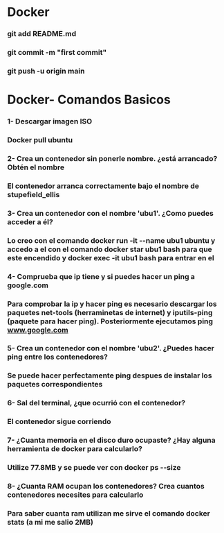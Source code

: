 # Docker
### git add README.md
### git commit -m "first commit"
### git push -u origin main

# Docker- Comandos Basicos
### 1- Descargar imagen ISO
### Docker pull ubuntu
### 2- Crea un contenedor sin ponerle nombre. ¿está arrancado? Obtén el nombre
### El contenedor arranca correctamente bajo el nombre de stupefield_ellis
### 3-  Crea un contenedor con el nombre 'ubu1'. ¿Como puedes acceder a él?
### Lo creo con el comando docker run -it --name ubu1 ubuntu y accedo a el con el comando docker star ubu1 bash para que este encendido y docker exec -it ubu1 bash para entrar en el

### 4- Comprueba que ip tiene y si puedes hacer un ping a google.com
### Para comprobar la ip y hacer ping es necesario descargar los paquetes net-tools (herraminetas de internet) y iputils-ping (paquete para hacer ping). Posteriormente ejecutamos ping www.google.com
### 5- Crea un contenedor con el nombre 'ubu2'. ¿Puedes hacer ping entre los contenedores?
### Se puede hacer perfectamente ping despues de instalar los paquetes correspondientes
### 6- Sal del terminal, ¿que ocurrió con el contenedor?
### El contenedor sigue corriendo
### 7- ¿Cuanta memoria en el disco duro ocupaste? ¿Hay alguna herramienta de docker para calcularlo?
### Utilize 77.8MB y se puede ver con docker ps --size
### 8- ¿Cuanta RAM ocupan los contenedores? Crea cuantos contenedores necesites para calcularlo

### Para saber cuanta ram utilizan me sirve el comando docker stats (a mi me salio 2MB)

